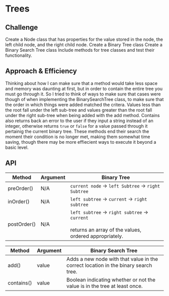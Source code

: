 # Trees


## Challenge
Create a Node class that has properties for the value stored in the node, the left child node, and the right child node.
Create a Binary Tree class
Create a Binary Search Tree class
Include methods for tree classes and test their functionality.


## Approach & Efficiency

Thinking about how I can make sure that a method would take less space and memory was daunting at first, but in order to contain the entire tree you must go through it. So I tried to think of ways to make sure that cases were though of when implementing the BinarySearchTree class, to make sure that the order in which things were added matched the critera. Values less than the root fall under the left sub-tree and values greater than the root fall under the right sub-tree when being added with the add method. Contains also returns back an error to the user if they input a string instead of an integer, otherwise returns `true` or `false` for a value passed through it pertainig the current binary tree. These methods end their search the moment their condition is no longer met, making them somewhat time saving, though there may be more effiecient ways to execute it beyond a basic level. 

## API
| Method    | Argument | Binary Tree                                                                                                  |
|-----------|----------|--------------------------------------------------------------------------------------------------------------|
| preOrder()  | N/A      | `current node` → `left Subtree` → `right  Subtree`                                                           |
| inOrder()   | N/A      | `left subtree` → `current` → `right subtree`                                                                 |
| postOrder() | N/A      | `left subtree` → `right subtree` → `current` </br><br>returns an array of the values, ordered appropriately. |

| Method     | Argument | Binary Search Tree                                                                 |
|------------|----------|------------------------------------------------------------------------------------|
| add()      | value    |Adds a new node with that value in the correct location in the binary search tree.                                 |
| contains() | value      | Boolean indicating whether or not the value is in the tree at least once. |
